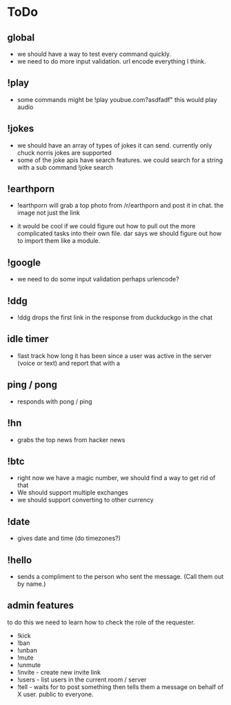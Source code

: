 # ToDo

## global

- we should have a way to test every command quickly.
- we need to do more input validation. url encode everything I think.
## !play

- some commands might be !play youbue.com?asdfadf" this would play audio
## !jokes

- we should have an array of types of jokes it can send. currently only chuck norris jokes are supported
- some of the joke apis have search features. we could search for a string with a sub command !joke search <term>
## !earthporn

- !earthporn will grab a top photo from /r/earthporn and post it in chat. the image not just the link

- it would be cool if we could figure out how to pull out the more complicated tasks into their own file. dar says we should figure out how to import them like a module.

## !google

- we need to do some input validation perhaps urlencode?
## !ddg

- !ddg <string> drops the first link in the response from duckduckgo in the chat

## idle timer

- !last <username> track how long it has been since a user was active in the server (voice or text) and report that with a

## ping / pong

 - responds with pong / ping

## !hn

 - grabs the top news from hacker news

## !btc

- right now we have a magic number, we should find a way to get rid of that
- We should support multiple exchanges
- we should support converting to other currency

## !date

 - gives date and time (do timezones?)

## !hello

 - sends a compliment to the person who sent the message. (Call them out by name.)
## admin features

to do this we need to learn how to check the role of the requester.
 - !kick
 - !ban
 - !unban
 - !mute
 - !unmute
 - !invite - create new invite link
 - !users - list users in the current room / server
 - !tell <user> - waits for <user> to post something then tells them a message on behalf of X user. public to everyone.